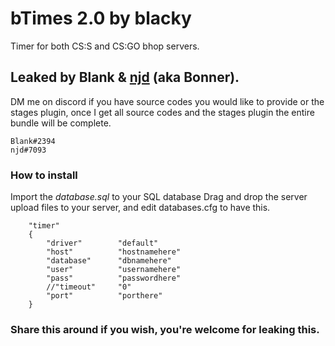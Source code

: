 # bTimes 2.0 by blacky
Timer for both CS:S and CS:GO bhop servers.
## Leaked by Blank & [njd](https://github.com/natejd) (aka Bonner).
DM me on discord if you have source codes you would like to provide or the stages plugin, once I get all source codes and the stages plugin the entire bundle will be complete.
```
Blank#2394
njd#7093
```

### How to install
Import the *database.sql* to your SQL database
Drag and drop the server upload files to your server, and edit databases.cfg to have this.
```
	"timer"
	{
		"driver"		"default"
		"host"			"hostnamehere"
		"database"		"dbnamehere"
		"user"			"usernamehere"
		"pass"			"passwordhere"
		//"timeout"		"0"
		"port"		   	"porthere"
	}
```

### Share this around if you wish, you're welcome for leaking this.
